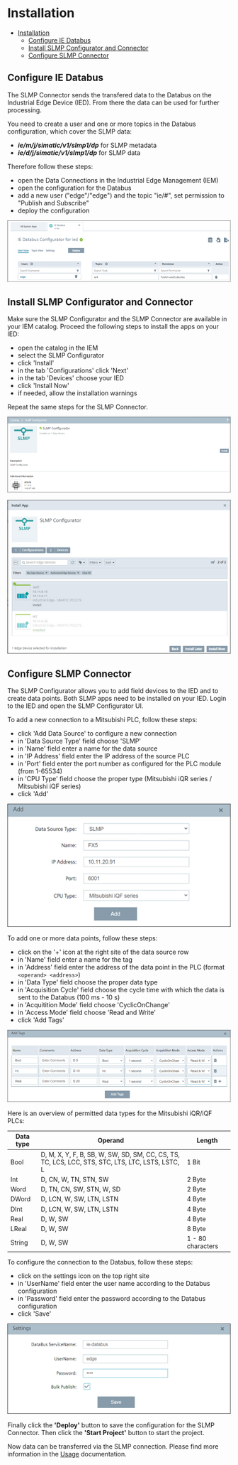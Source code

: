 # Installation

- [Installation](#installation)
  - [Configure IE Databus](#configure-ie-databus)
  - [Install SLMP Configurator and Connector](#install-slmp-configurator-and-connector)
  - [Configure SLMP Connector](#configure-slmp-connector)

## Configure IE Databus

The SLMP Connector sends the transfered data to the Databus on the Industrial Edge Device (IED). From there the data can be used for further processing.

You need to create a user and one or more topics in the Databus configuration, which cover the SLMP data:

- ***ie/m/j/simatic/v1/slmp1/dp*** for SLMP metadata
- ***ie/d/j/simatic/v1/slmp1/dp*** for SLMP data

Therefore follow these steps:

- open the Data Connections in the Industrial Edge Management (IEM)
- open the configuration for the Databus
- add a new user ("edge"/"edge") and the topic "ie/#", set permission to "Publish and Subscribe"
- deploy the configuration

![databus](/docs/graphics/Databus.png)

## Install SLMP Configurator and Connector

Make sure the SLMP Configurator and the SLMP Connector are available in your IEM catalog. Proceed the following steps to install the apps on your IED:

- open the catalog in the IEM
- select the SLMP Configurator
- click 'Install'
- in the tab 'Configurations' click 'Next'
- in the tab 'Devices' choose your IED
- click 'Install Now'
- if needed, allow the installation warnings

Repeat the same steps for the SLMP Connector.

![installation1](/docs/graphics/Installation1.png)

![installation2](/docs/graphics/Installation2.png)

## Configure SLMP Connector

The SLMP Configurator allows you to add field devices to the IED and to create data points. Both SLMP apps need to be installed on your IED. Login to the IED and open the SLMP Configurator UI.

To add a new connection to a Mitsubishi PLC, follow these steps:

- click 'Add Data Source' to configure a new connection
- in 'Data Source Type' field choose 'SLMP'
- in 'Name' field enter a name for the data source
- in 'IP Address' field enter the IP address of the source PLC
- in 'Port' field enter the port number as configured for the PLC module (from 1-65534)
- in 'CPU Type' field choose the proper type (Mitsubishi iQR series / Mitsubishi iQF series)
- click 'Add'

![configuration1](/docs/graphics/Configuration1.png)

To add one or more data points, follow these steps:

- click on the '+' icon at the right site of the data source row
- in 'Name' field enter a name for the tag
- in 'Address' field enter the address of the data point in the PLC (format `<operand> <address>`)
- in 'Data Type' field choose the proper data type
- in 'Acquisition Cycle' field choose the cycle time with which the data is sent to the Databus (100 ms - 10 s)
- in 'Acquitition Mode' field choose 'CyclicOnChange'
- in 'Access Mode' field choose 'Read and Write'
- click 'Add Tags'

![configuration2](/docs/graphics/Configuration2.png)

Here is an overview of permitted data types for the Mitsubishi iQR/iQF PLCs:

| Data type   | Operand | Length |
| ----------- | ----------- |----------- |
| Bool        | D, M, X, Y, F, B, SB, W, SW, SD, SM, CC, CS, TS, TC, LCS, LCC, STS, STC, LTS, LTC, LSTS, LSTC, L | 1 Bit            |
| Int         | D, CN, W, TN, STN, SW     | 2 Byte            |
| Word        | D, TN, CN, SW, STN, W, SD | 2 Byte            |
| DWord       | D, LCN, W, SW, LTN, LSTN  | 4 Byte            |
| DInt        | D, LCN, W, SW, LTN, LSTN  | 4 Byte            |
| Real        | D, W, SW                  | 4 Byte            |
| LReal       | D, W, SW                  | 8 Byte            |
| String      | D, W, SW                  | 1 - 80 characters |

To configure the connection to the Databus, follow these steps:

- click on the settings icon on the top right site
- in 'UserName' field enter the user name according to the Databus configuration
- in 'Password' field enter the password according to the Databus configuration
- click 'Save'

![configuration3](/docs/graphics/Configuration3.png)

Finally click the **'Deploy'** button to save the configuration for the SLMP Connector. Then click the **'Start Project'** button to start the project.

Now data can be transferred via the SLMP connection. Please find more information in the  [Usage](/docs/Usage.md) documentation.
